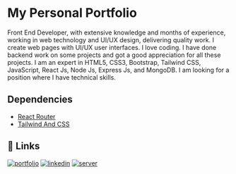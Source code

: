 
# My Personal Portfolio

Front End Developer, with extensive knowledge and months of experience, working in web technology and UI/UX design, delivering quality work. I create web pages with UI/UX user interfaces. I love coding. I have done backend work on some projects and got a good appreciation for all these projects. I am an expert in HTML5, CSS3, Bootstrap, Tailwind CSS, JavaScript, React Js, Node Js, Express Js, and MongoDB. I am looking for a position where I have technical skills.

## Dependencies

 - [React Router](https://reactrouter.com/en/main)
 - [Tailwind And CSS](https://tailwindcss.com/)


## 🔗 Links
[![portfolio](https://img.shields.io/badge/my_portfolio-000?style=for-the-badge&logo=ko-fi&logoColor=white)](https://istiak-ahmed-portfolio.netlify.app/)
[![linkedin](https://img.shields.io/badge/linkedin-0A66C2?style=for-the-badge&logo=linkedin&logoColor=white)](www.linkedin.com/in/istiak-ahmed180)
[![server](https://img.shields.io/badge/my_server-000?style=for-the-badge&logo=ko-fi&logoColor=white)](https://my-personal-portfolio-server.vercel.app/projects)


